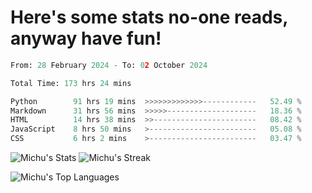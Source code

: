 <h1>Here's some stats no-one reads, anyway have fun!</h1>

<!--START_SECTION:waka-->

```python
From: 28 February 2024 - To: 02 October 2024

Total Time: 173 hrs 24 mins

Python        91 hrs 19 mins  >>>>>>>>>>>>>------------   52.49 %
Markdown      31 hrs 56 mins  >>>>>--------------------   18.36 %
HTML          14 hrs 38 mins  >>-----------------------   08.42 %
JavaScript    8 hrs 50 mins   >------------------------   05.08 %
CSS           6 hrs 2 mins    >------------------------   03.47 %
```

<!--END_SECTION:waka-->

![Michu's Stats](https://github-readme-stats.vercel.app/api?username=MichalDakowicz&theme=nord&show_icons=true&hide_border=true&count_private=true&card_width=500px) ![Michu's Streak](https://github-readme-streak-stats.herokuapp.com/?user=MichalDakowicz&theme=nord&hide_border=true&card_width=500px) 

![Michu's Top Languages](https://github-readme-stats.vercel.app/api/top-langs/?username=MichalDakowicz&theme=nord&show_icons=true&hide_border=true&layout=compact&card_width=1000px)
